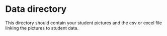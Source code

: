 # Data directory
This directory should contain your student pictures and the 
csv or excel file linking the pictures to student data.